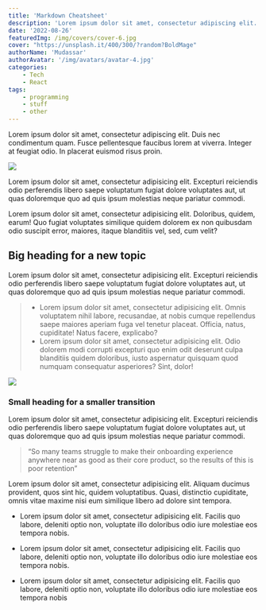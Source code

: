 ```yaml
---
title: 'Markdown Cheatsheet'
description: 'Lorem ipsum dolor sit amet, consectetur adipiscing elit. Duis nec condimentum quam. Fusce pellentesque faucibus lorem at'
date: '2022-08-26'
featuredImg: /img/covers/cover-6.jpg
cover: "https://unsplash.it/400/300/?random?BoldMage"
authorName: 'Mudassar'
authorAvatar: '/img/avatars/avatar-4.jpg'
categories: 
    - Tech
    - React
tags:
    - programming
    - stuff
    - other
---
```


Lorem ipsum dolor sit amet, consectetur adipiscing elit. Duis nec condimentum quam. Fusce pellentesque faucibus lorem at viverra. Integer at feugiat odio. In placerat euismod risus proin.

![](/img/photos/photo-25.jpg)

Lorem ipsum dolor sit amet, consectetur adipisicing elit. Excepturi reiciendis odio perferendis libero saepe voluptatum fugiat dolore voluptates aut, ut quas doloremque quo ad quis ipsum molestias neque pariatur commodi.

Lorem ipsum dolor sit amet, consectetur adipisicing elit. Doloribus, quidem, earum! Quo fugiat voluptates similique quidem dolorem ex non quibusdam odio suscipit error, maiores, itaque blanditiis vel, sed, cum velit?

## Big heading for a new topic

Lorem ipsum dolor sit amet, consectetur adipisicing elit. Excepturi reiciendis odio perferendis libero saepe voluptatum fugiat dolore voluptates aut, ut quas doloremque quo ad quis ipsum molestias neque pariatur commodi.

>
> - Lorem ipsum dolor sit amet, consectetur adipisicing elit. Omnis voluptatem nihil labore, recusandae, at nobis cumque repellendus saepe maiores aperiam fuga vel tenetur placeat. Officia, natus, cupiditate! Natus facere, explicabo?
> - Lorem ipsum dolor sit amet, consectetur adipisicing elit. Odio dolorem modi corrupti excepturi quo enim odit deserunt culpa blanditiis quidem doloribus, iusto aspernatur quisquam quod numquam consequatur asperiores? Sint, dolor!
>

![](/img/photos/photo-24.jpg)

### Small heading for a smaller transition

Lorem ipsum dolor sit amet, consectetur adipisicing elit. Excepturi reiciendis odio perferendis libero saepe voluptatum fugiat dolore voluptates aut, ut quas doloremque quo ad quis ipsum molestias neque pariatur commodi.

> “So many teams struggle to make their onboarding experience anywhere near as good as their core product, so the results of this is poor retention”

Lorem ipsum dolor sit amet, consectetur adipisicing elit. Aliquam ducimus provident, quos sint hic, quidem voluptatibus. Quasi, distinctio cupiditate, omnis vitae maxime nisi eum similique libero ad dolore sint tempora.


- Lorem ipsum dolor sit amet, consectetur adipisicing elit. Facilis quo labore, deleniti optio non, voluptate illo doloribus odio iure molestiae eos tempora nobis.

- Lorem ipsum dolor sit amet, consectetur adipisicing elit. Facilis quo labore, deleniti optio non, voluptate illo doloribus odio iure molestiae eos tempora nobis.

- Lorem ipsum dolor sit amet, consectetur adipisicing elit. Facilis quo labore, deleniti optio non, voluptate illo doloribus odio iure molestiae eos tempora nobis